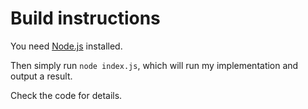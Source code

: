 # Build instructions

You need [Node.js](https://nodejs.org/) installed.

Then simply run `node index.js`, which will run my implementation and output a result.

Check the code for details.
